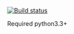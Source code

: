 [![Build status](https://travis-ci.org/icoz/Cryptography-standards.svg?branch=master)](https://travis-ci.org/icoz/Cryptography-standards)

Required python3.3+


